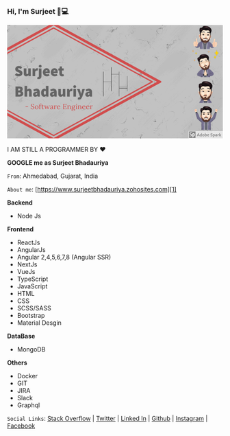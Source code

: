 ### Hi, I'm Surjeet 👋💻

![Surjeet Bhadauriya](https://github.com/suri66/suri66/blob/master/download%20(2).png)

I AM STILL A PROGRAMMER BY &hearts;

**GOOGLE me as Surjeet Bhadauriya**

`From`: Ahmedabad, Gujarat, India 

`About me`: [https://www.surjeetbhadauriya.zohosites.com][1]

**Backend**

 - Node Js 

**Frontend**

- ReactJs
- AngularJs
- Angular 2,4,5,6,7,8 (Angular SSR)
- NextJs
- VueJs
- TypeScript
- JavaScript
- HTML
- CSS
- SCSS/SASS
- Bootstrap
- Material Desgin


**DataBase**

 - MongoDB

**Others**

- Docker
- GIT
- JIRA
- Slack
- Graphql

`Social Links`: [Stack Overflow][7] | [Twitter][2] | [Linked In][3] | [Github][4] | [Instagram][5] | [Facebook][6]


  [1]: https://www.surjeetbhadauriya.com
  [2]: https://twitter.com/catchme822
  [3]: https://in.linkedin.com/in/surjeet-bhadauriya-b26a1183
  [4]: https://github.com/suri66
  [5]: https://www.instagram.com/beingsurjeet/
  [6]: https://www.facebook.com/surjeetsingh.bhadauriya
  [7]: https://stackoverflow.com/users/5939058/surjeet-bhadauriya?tab=profile
